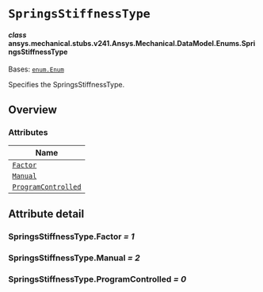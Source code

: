 # `SpringsStiffnessType`



#### *class* ansys.mechanical.stubs.v241.Ansys.Mechanical.DataModel.Enums.SpringsStiffnessType

Bases: [`enum.Enum`](https://docs.python.org/3/library/enum.html#enum.Enum)

Specifies the SpringsStiffnessType.

<!-- !! processed by numpydoc !! -->

<a id="overview"></a>

## Overview

### Attributes

| Name |
| -------------------------------------------------------------------------------------------------------------------------------------------- |
| [`Factor`](../../../../../v242/Ansys/Mechanical/DataModel/Enums/SpringsStiffnessType.md#SpringsStiffnessType.Factor) |
| [`Manual`](../../../../../v242/Ansys/Mechanical/DataModel/Enums/SpringsStiffnessType.md#SpringsStiffnessType.Manual) |
| [`ProgramControlled`](../../../../../v242/Ansys/Mechanical/DataModel/Enums/SpringsStiffnessType.md#SpringsStiffnessType.ProgramControlled) |

<a id="attribute-detail"></a>

## Attribute detail

<a id="SpringsStiffnessType.Factor"></a>

### SpringsStiffnessType.Factor *= 1*

<a id="SpringsStiffnessType.Manual"></a>

### SpringsStiffnessType.Manual *= 2*

<a id="SpringsStiffnessType.ProgramControlled"></a>

### SpringsStiffnessType.ProgramControlled *= 0*


